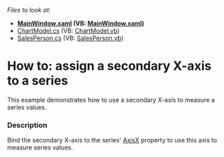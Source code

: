 <!-- default file list -->
*Files to look at*:

* **[MainWindow.xaml](./CS/SecondaryAxesXSample/MainWindow.xaml) (VB: [MainWindow.xaml](./VB/SecondaryAxesXSample/MainWindow.xaml))**
* [ChartModel.cs](./CS/SecondaryAxesXSample/Model/ChartModel.cs) (VB: [ChartModel.vb](./VB/SecondaryAxesXSample/Model/ChartModel.vb))
* [SalesPerson.cs](./CS/SecondaryAxesXSample/Model/SalesPerson.cs) (VB: [SalesPerson.vb](./VB/SecondaryAxesXSample/Model/SalesPerson.vb))
<!-- default file list end -->
#  How to: assign a secondary X-axis to a series


This example demonstrates how to use a secondary X-axis to measure a series values.


<h3>Description</h3>

Bind the secondary X-axis to the series'&nbsp;<a href="https://documentation.devexpress.com/WPF/DevExpress.Xpf.Charts.XYSeries2D.AxisX.property">AxisX</a>&nbsp;property to use this axis to measure series values.

<br/>


